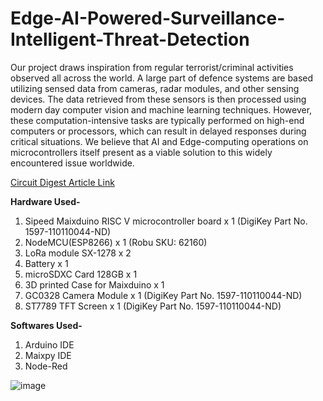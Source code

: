 # Edge-AI-Powered-Surveillance-Intelligent-Threat-Detection
Our project draws inspiration from regular terrorist/criminal activities observed all across the world. A large part of defence systems are based utilizing sensed data from cameras, radar modules, and other sensing devices. The data retrieved from these sensors is then processed using modern day computer vision and machine learning techniques. However, these computation-intensive tasks are typically performed on high-end computers or processors, which can result in delayed responses during critical situations.
We believe that AI and Edge-computing operations on microcontrollers itself present as a viable solution to this widely encountered issue worldwide.

[Circuit Digest Article Link](https://circuitdigest.com/microcontroller-projects/edge-ai-powered-surveillance-intelligent-threat-detection)

**Hardware Used-**

1) Sipeed Maixduino RISC V microcontroller board  x  1   (DigiKey Part No. 1597-110110044-ND)
2) NodeMCU(ESP8266) x 1 (Robu  SKU: 62160) 
3) LoRa module SX-1278  x  2
4) Battery  x  1
5) microSDXC Card 128GB  x  1
6) 3D printed Case for Maixduino  x  1
7) GC0328 Camera Module  x  1    (DigiKey Part No. 1597-110110044-ND)
8) ST7789 TFT Screen  x  1    (DigiKey Part No. 1597-110110044-ND)

**Softwares Used-**

1) Arduino IDE
2) Maixpy IDE
3) Node-Red
   
![image](https://github.com/user-attachments/assets/c9106f43-fb05-4e2f-a770-215ad1f0ce16)
